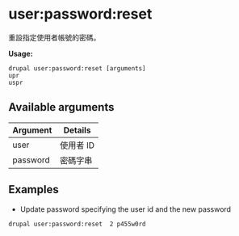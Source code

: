 # user:password:reset
重設指定使用者帳號的密碼。

**Usage:**
```
drupal user:password:reset [arguments]
upr
uspr
```

## Available arguments
Argument | Details
---------|-------------
user | 使用者 ID
password | 密碼字串

## Examples
* Update password specifying the user id and the new password
```
drupal user:password:reset  2 p455w0rd
```

